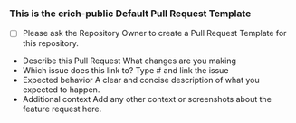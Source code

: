 ### This is the erich-public Default Pull Request Template

- [ ] Please ask the Repository Owner to create a Pull Request Template for this repository.  

- Describe this Pull Request What changes are you making
- Which issue does this link to? Type # and link the issue
- Expected behavior A clear and concise description of what you expected to happen.
- Additional context Add any other context or screenshots about the feature request here.
